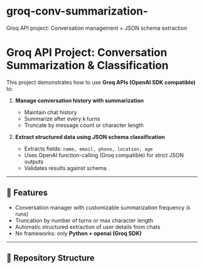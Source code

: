 # groq-conv-summarization-
Groq API project: Conversation management + JSON schema extraction

# Groq API Project: Conversation Summarization & Classification

This project demonstrates how to use **Groq APIs (OpenAI SDK compatible)** to:
1. **Manage conversation history with summarization**  
   - Maintain chat history
   - Summarize after every k turns
   - Truncate by message count or character length

2. **Extract structured data using JSON schema classification**  
   - Extracts fields: `name, email, phone, location, age`
   - Uses OpenAI function-calling (Groq compatible) for strict JSON outputs
   - Validates results against schema

---

## 🚀 Features
- Conversation manager with customizable summarization frequency (`k` runs)
- Truncation by number of turns or max character length
- Automatic structured extraction of user details from chats
- No frameworks: only **Python + openai (Groq SDK)**

---

## 📂 Repository Structure
